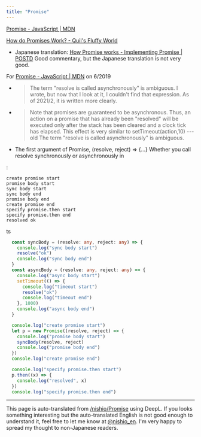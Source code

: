 ```yaml
---
title: "Promise"
---
```


[Promise - JavaScript | MDN](https://developer.mozilla.org/en-US/docs/Web/JavaScript/Reference/Global_Objects/Promise)

[How do Promises Work? - Quil's Fluffy World](https://robotlolita.me/articles/2015/how-do-promises-work/)
- Japanese translation: [How Promise works - Implementing Promise | POSTD](https://postd.cc/how-do-promises-work/)
Good commentary, but the Japanese translation is not very good.



For [Promise - JavaScript | MDN](https://developer.mozilla.org/en-US/docs/Web/JavaScript/Reference/Global_Objects/Promise) on 6/2019
- > The term "resolve is called asynchronously" is ambiguous.
I wrote, but now that I look at it, I couldn't find that expression.
As of 2021/2, it is written more clearly.
- > Note that promises are guaranteed to be asynchronous. Thus, an action on a promise that has already been "resolved" will be executed only after the stack has been cleared and a clock tick has elapsed. This effect is very similar to setTimeout(action,10)
---old
The term "resolve is called asynchronously" is ambiguous.
- The first argument of Promise, (resolve, reject) => {...} Whether you call resolve synchronously or asynchronously in

:

```
create promise start
promise body start
sync body start
sync body end
promise body end
create promise end
specify promise.then start
specify promise.then end
resolved ok
```


ts

```typescript
  const syncBody = (resolve: any, reject: any) => {
    console.log("sync body start")
    resolve("ok")
    console.log("sync body end")
  }
  const asyncBody = (resolve: any, reject: any) => {
    console.log("async body start")
    setTimeout(() => {
      console.log("timeout start")
      resolve("ok")
      console.log("timeout end")
    }, 1000)
    console.log("async body end")
  }

  console.log("create promise start")
  let p = new Promise((resolve, reject) => {
    console.log("promise body start")
    syncBody(resolve, reject)
    console.log("promise body end")
  })
  console.log("create promise end")

  console.log("specify promise.then start")
  p.then((x) => {
    console.log("resolved", x)
  })
  console.log("specify promise.then end")
```




---
This page is auto-translated from [/nishio/Promise](https://scrapbox.io/nishio/Promise) using DeepL. If you looks something interesting but the auto-translated English is not good enough to understand it, feel free to let me know at [@nishio_en](https://twitter.com/nishio_en). I'm very happy to spread my thought to non-Japanese readers.